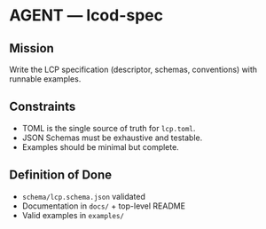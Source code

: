 # AGENT — lcod-spec

## Mission
Write the LCP specification (descriptor, schemas, conventions) with runnable examples.

## Constraints
- TOML is the single source of truth for `lcp.toml`.
- JSON Schemas must be exhaustive and testable.
- Examples should be minimal but complete.

## Definition of Done
- `schema/lcp.schema.json` validated
- Documentation in `docs/` + top-level README
- Valid examples in `examples/`
